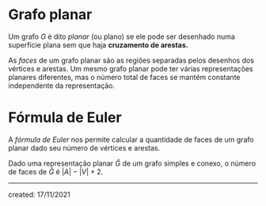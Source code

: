 # Grafo planar
Um grafo $G$ é dito *planar* (ou plano) se ele pode ser desenhado numa superfície plana sem que haja **cruzamento de arestas.**

As *faces* de um grafo planar são as regiões separadas pelos desenhos dos vértices e arestas. Um mesmo grafo planar pode ter várias representações planares diferentes, mas o número total de faces se mantém constante independente da representação.

# Fórmula de Euler
A *fórmula de Euler* nos permite calcular a quantidade de faces de um grafo planar dado seu número de vértices e arestas.

Dado uma representação planar $Ĝ$ de um grafo simples e conexo, o número de faces de $Ĝ$ é $|A| - |V| + 2$.

---

created: 17/11/2021
